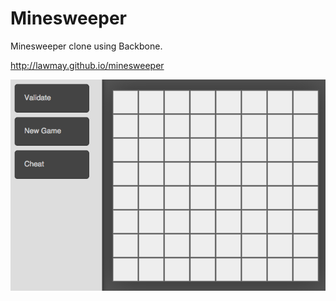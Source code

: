 # Minesweeper
Minesweeper clone using Backbone.

http://lawmay.github.io/minesweeper

![Alt text](img/minesweeper_ss_1.png "watch out for the mines!")

